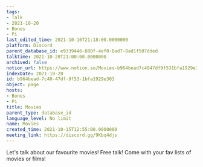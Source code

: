 ```yaml
---
tags:
- Talk
- 2021-10-20
- Bones
- Pi
last_edited_time: 2021-10-16T21:18:00.0000000
platform: Discord
parent_database_id: e9339446-880f-4ef0-8ad7-8ad1f507dded
talktime: 2021-10-20T21:00:00.0000000
archived: false
notion_url: https://www.notion.so/Movies-b964bead7c4047df9f531bfa1929e303
indexDate: 2021-10-20
id: b964bead-7c40-47df-9f53-1bfa1929e303
object: page
hosts:
- Bones
- Pi
title: Movies
parent_type: database_id
language_level: No limit
name: Movies
created_time: 2021-10-15T12:55:00.0000000
meeting_link: https://discord.gg/9Kbq4djs
---
```


Let's talk about our favourite movies!
Free talk! Come with your fav lists of movies or films!



